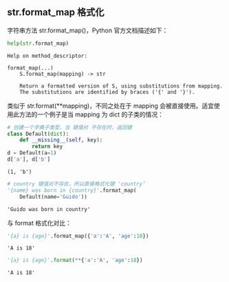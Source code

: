 ## str.format_map 格式化

字符串方法 str.format_map()，Python 官方文档描述如下：


```python
help(str.format_map)
```

    Help on method_descriptor:
    
    format_map(...)
        S.format_map(mapping) -> str
        
        Return a formatted version of S, using substitutions from mapping.
        The substitutions are identified by braces ('{' and '}').
    
    

类似于 str.format(**mapping)，不同之处在于 mapping 会被直接使用。适宜使用此方法的一个例子是当 mapping 为 dict 的子类的情况：


```python
# 创建一个字典子类型，当 键值对 不存在时，返回键
class Default(dict):
    def __missing__(self, key):
        return key
d = Default(a=1)
d['a'], d['b']
```




    (1, 'b')




```python
# country 键值对不存在，所以直接格式化键 ‘country’
'{name} was born in {country}'.format_map(
    Default(name='Guido'))
```




    'Guido was born in country'



与 format 格式化对比：


```python
'{a} is {age}'.format_map({'a':'A', 'age':18})
```




    'A is 18'




```python
'{a} is {age}'.format(**{'a':'A', 'age':18})
```




    'A is 18'


